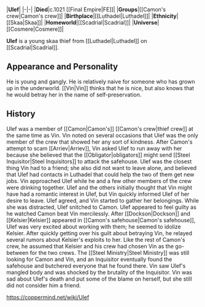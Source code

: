 |**Ulef**|
|-|-|
|**Died**|c.1021 [[Final Empire\|FE]]|
|**Groups**|[[Camon's crew\|Camon's crew]]|
|**Birthplace**|[[Luthadel\|Luthadel]]|
|**Ethnicity**|[[Skaa\|Skaa]]|
|**Homeworld**|[[Scadrial\|Scadrial]]|
|**Universe**|[[Cosmere\|Cosmere]]|

**Ulef** is a young skaa thief from [[Luthadel\|Luthadel]] on [[Scadrial\|Scadrial]].

## Appearance and Personality
He is young and gangly. He is relatively naive for someone who has grown up in the underworld. [[Vin\|Vin]] thinks that he is nice, but also knows that he would betray her in the name of self-preservation.

## History
Ulef was a member of [[Camon\|Camon's]] [[Camon's crew\|thief crew]] at the same time as Vin. Vin noted on several occasions that Ulef was the only member of the crew that showed her any sort of kindness.
After Camon's attempt to scam [[Arriev\|Arriev]], Vin asked Ulef to run away with her because she believed that the [[Obligator\|obligators]] might send [[Steel Inquisitor\|Steel Inquisitors]] to attack the safehouse. Ulef was the closest thing Vin had to a friend; she also did not want to leave alone, and believed that Ulef had contacts in Luthadel that could help the two of them get new jobs. Vin approached Ulef while he and a few other members of the crew were drinking together. Ulef and the others initially thought that Vin might have had a romantic interest in Ulef, but Vin quickly informed Ulef of her desire to leave. Ulef agreed, and Vin started to gather her belongings. While she was distracted, Ulef snitched to Camon. Ulef appeared to feel guilty as he watched Camon beat Vin mercilessly.
After [[Dockson\|Dockson]] and [[Kelsier\|Kelsier]] appeared in [[Camon's safehouse\|Camon's safehouse]], Ulef was very excited about working with them; he seemed to idolize Kelsier. After quickly getting over his guilt about betraying Vin, he relayed several rumors about Kelsier's exploits to her. Like the rest of Camon's crew, he assumed that Kelsier and his crew had chosen Vin as the go-between for the two crews.
The [[Steel Ministry\|Steel Ministry]] was still looking for Camon and Vin, and an Inquisitor eventually found the safehouse and butchered everyone that he found there. Vin saw Ulef's mangled body and was shocked by the brutality of the Inquisitor. Vin was sad about Ulef's death and put some of the blame on herself, but she still did not consider him a friend.



https://coppermind.net/wiki/Ulef